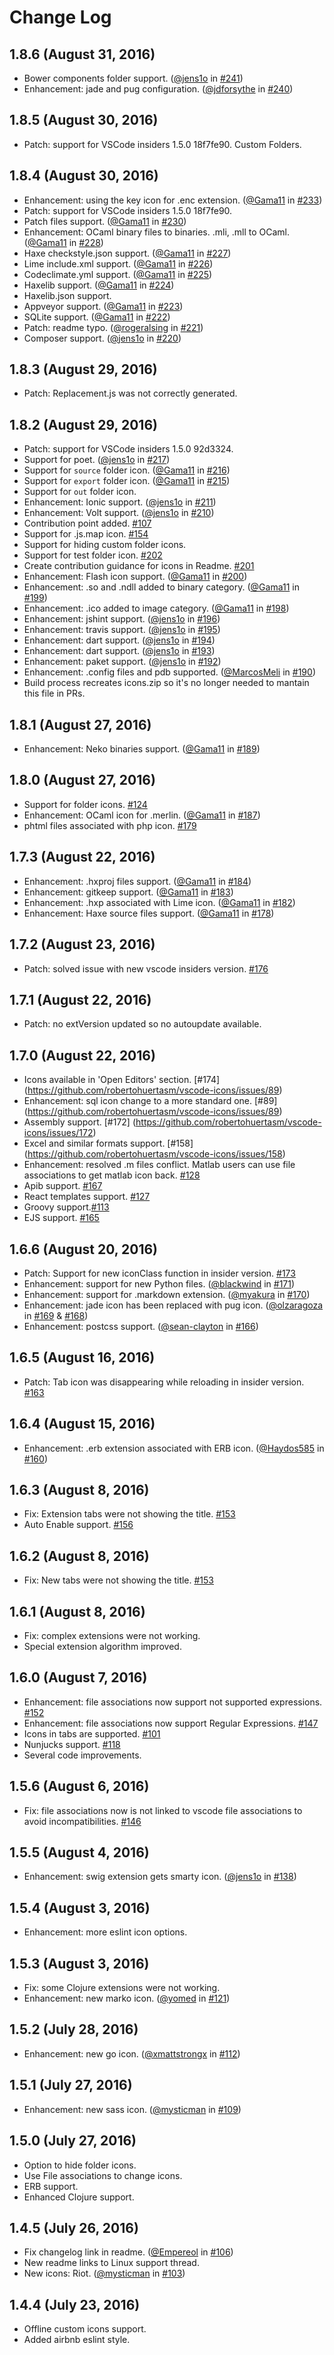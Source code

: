 # Change Log

## 1.8.6 (August 31, 2016)
  - Bower components folder support. ([@jens1o](https://github.com/jens1o) in [#241](https://github.com/robertohuertasm/vscode-icons/pull/241))
  - Enhancement: jade and pug configuration. ([@jdforsythe](https://github.com/jdforsythe) in [#240](https://github.com/robertohuertasm/vscode-icons/pull/240))

## 1.8.5 (August 30, 2016)
  - Patch: support for VSCode insiders 1.5.0 18f7fe90. Custom Folders.
  
## 1.8.4 (August 30, 2016)
  - Enhancement: using the key icon for .enc extension. ([@Gama11](https://github.com/Gama11) in [#233](https://github.com/robertohuertasm/vscode-icons/pull/233))
  - Patch: support for VSCode insiders 1.5.0 18f7fe90.
  - Patch files support. ([@Gama11](https://github.com/Gama11) in [#230](https://github.com/robertohuertasm/vscode-icons/pull/230))
  - Enhancement: OCaml binary files to binaries. .mli, .mll to OCaml. ([@Gama11](https://github.com/Gama11) in [#228](https://github.com/robertohuertasm/vscode-icons/pull/228))
  - Haxe checkstyle.json support. ([@Gama11](https://github.com/Gama11) in [#227](https://github.com/robertohuertasm/vscode-icons/pull/227))
  - Lime include.xml support. ([@Gama11](https://github.com/Gama11) in [#226](https://github.com/robertohuertasm/vscode-icons/pull/226))
  - Codeclimate.yml support. ([@Gama11](https://github.com/Gama11) in [#225](https://github.com/robertohuertasm/vscode-icons/pull/225))
  - Haxelib support. ([@Gama11](https://github.com/Gama11) in [#224](https://github.com/robertohuertasm/vscode-icons/pull/224))
  - Haxelib.json support.
  - Appveyor support. ([@Gama11](https://github.com/Gama11) in [#223](https://github.com/robertohuertasm/vscode-icons/pull/223))
  - SQLite support. ([@Gama11](https://github.com/Gama11) in [#222](https://github.com/robertohuertasm/vscode-icons/pull/222))
  - Patch: readme typo. ([@rogeralsing](https://github.com/rogeralsing) in [#221](https://github.com/robertohuertasm/vscode-icons/pull/221))
  - Composer support. ([@jens1o](https://github.com/jens1o) in [#220](https://github.com/robertohuertasm/vscode-icons/pull/220))

## 1.8.3 (August 29, 2016)
  - Patch: Replacement.js was not correctly generated.

## 1.8.2 (August 29, 2016)
  - Patch: support for VSCode insiders 1.5.0 92d3324.
  - Support for poet. ([@jens1o](https://github.com/jens1o) in [#217](https://github.com/robertohuertasm/vscode-icons/pull/217))
  - Support for `source` folder icon. ([@Gama11](https://github.com/Gama11) in [#216](https://github.com/robertohuertasm/vscode-icons/pull/216))
  - Support for `export` folder icon. ([@Gama11](https://github.com/Gama11) in [#215](https://github.com/robertohuertasm/vscode-icons/pull/215))
  - Support for `out` folder icon.
  - Enhancement: Ionic support. ([@jens1o](https://github.com/jens1o) in [#211](https://github.com/robertohuertasm/vscode-icons/pull/211))
  - Enhancement: Volt support. ([@jens1o](https://github.com/jens1o) in [#210](https://github.com/robertohuertasm/vscode-icons/pull/210))
  - Contribution point added. [#107](https://github.com/robertohuertasm/vscode-icons/issues/107)
  - Support for .js.map icon. [#154](https://github.com/robertohuertasm/vscode-icons/issues/154)
  - Support for hiding custom folder icons.
  - Support for test folder icon. [#202](https://github.com/robertohuertasm/vscode-icons/issues/202)
  - Create contribution guidance for icons in Readme. [#201](https://github.com/robertohuertasm/vscode-icons/issues/201)
  - Enhancement: Flash icon support. ([@Gama11](https://github.com/Gama11) in [#200](https://github.com/robertohuertasm/vscode-icons/pull/200))
  - Enhancement: .so and .ndll added to binary category. ([@Gama11](https://github.com/Gama11) in [#199](https://github.com/robertohuertasm/vscode-icons/pull/199))
  - Enhancement: .ico added to image category. ([@Gama11](https://github.com/Gama11) in [#198](https://github.com/robertohuertasm/vscode-icons/pull/198))
  - Enhancement: jshint support. ([@jens1o](https://github.com/jens1o) in [#196](https://github.com/robertohuertasm/vscode-icons/pull/196))
  - Enhancement: travis support. ([@jens1o](https://github.com/jens1o) in [#195](https://github.com/robertohuertasm/vscode-icons/pull/195))
  - Enhancement: dart support. ([@jens1o](https://github.com/jens1o) in [#194](https://github.com/robertohuertasm/vscode-icons/pull/194))
  - Enhancement: dart support. ([@jens1o](https://github.com/jens1o) in [#193](https://github.com/robertohuertasm/vscode-icons/pull/193))
  - Enhancement: paket support. ([@jens1o](https://github.com/jens1o) in [#192](https://github.com/robertohuertasm/vscode-icons/pull/192))
  - Enhancement: .config files and pdb supported. ([@MarcosMeli](https://github.com/MarcosMeli) in [#190](https://github.com/robertohuertasm/vscode-icons/pull/190))
  - Build process recreates icons.zip so it's no longer needed to mantain this file in PRs.

## 1.8.1 (August 27, 2016)
  - Enhancement: Neko binaries support. ([@Gama11](https://github.com/Gama11) in [#189](https://github.com/robertohuertasm/vscode-icons/pull/189))

## 1.8.0 (August 27, 2016)
  - Support for folder icons. [#124](https://github.com/robertohuertasm/vscode-icons/issues/124)
  - Enhancement: OCaml icon for .merlin. ([@Gama11](https://github.com/Gama11) in [#187](https://github.com/robertohuertasm/vscode-icons/pull/187))
  - phtml files associated with php icon. [#179](https://github.com/robertohuertasm/vscode-icons/issues/179)

## 1.7.3 (August 22, 2016)
  - Enhancement: .hxproj files support. ([@Gama11](https://github.com/Gama11) in [#184](https://github.com/robertohuertasm/vscode-icons/pull/184))
  - Enhancement: gitkeep support. ([@Gama11](https://github.com/Gama11) in [#183](https://github.com/robertohuertasm/vscode-icons/pull/183))
  - Enhancement: .hxp associated with Lime icon. ([@Gama11](https://github.com/Gama11) in [#182](https://github.com/robertohuertasm/vscode-icons/pull/182))
  - Enhancement: Haxe source files support. ([@Gama11](https://github.com/Gama11) in [#178](https://github.com/robertohuertasm/vscode-icons/pull/178))

## 1.7.2 (August 23, 2016)
 - Patch: solved issue with new vscode insiders version. [#176](https://github.com/robertohuertasm/vscode-icons/issues/176)

## 1.7.1 (August 22, 2016)
 - Patch: no extVersion updated so no autoupdate available. 

## 1.7.0 (August 22, 2016)
  - Icons available in 'Open Editors' section. [#174] (https://github.com/robertohuertasm/vscode-icons/issues/89)
  - Enhancement: sql icon change to a more standard one. [#89] (https://github.com/robertohuertasm/vscode-icons/issues/89)
  - Assembly support. [#172] (https://github.com/robertohuertasm/vscode-icons/issues/172)
  - Excel and similar formats support. [#158] (https://github.com/robertohuertasm/vscode-icons/issues/158)
  - Enhancement: resolved .m files conflict. Matlab users can use file associations to get matlab icon back. [#128](https://github.com/robertohuertasm/vscode-icons/issues/128)
  - Apib support. [#167](https://github.com/robertohuertasm/vscode-icons/issues/167)
  - React templates support. [#127](https://github.com/robertohuertasm/vscode-icons/issues/127)
  - Groovy support.[#113](https://github.com/robertohuertasm/vscode-icons/issues/113)
  - EJS support. [#165](https://github.com/robertohuertasm/vscode-icons/issues/165)


## 1.6.6 (August 20, 2016) 
 - Patch: Support for new iconClass function in insider version. [#173](https://github.com/robertohuertasm/vscode-icons/issues/173)
 - Enhancement: support for new Python files. ([@blackwind](https://github.com/blackwind) in [#171](https://github.com/robertohuertasm/vscode-icons/pull/171))
 - Enhancement: support for .markdown extension. ([@myakura](https://github.com/myakura) in [#170](https://github.com/robertohuertasm/vscode-icons/pull/170))
 - Enhancement: jade icon has been replaced with pug icon. ([@olzaragoza](https://github.com/olzaragoza) in [#169](https://github.com/robertohuertasm/vscode-icons/pull/169) & [#168](https://github.com/robertohuertasm/vscode-icons/issues/168))
 - Enhancement: postcss support. ([@sean-clayton](https://github.com/sean-clayton) in [#166](https://github.com/robertohuertasm/vscode-icons/pull/166))

## 1.6.5 (August 16, 2016) 
 - Patch: Tab icon was disappearing while reloading in insider version. [#163](https://github.com/robertohuertasm/vscode-icons/issues/163)

## 1.6.4 (August 15, 2016) 
 - Enhancement: .erb extension associated with ERB icon. ([@Haydos585](https://github.com/Haydos585) in [#160](https://github.com/robertohuertasm/vscode-icons/pull/160))

## 1.6.3 (August 8, 2016) 
 - Fix: Extension tabs were not showing the title. [#153](https://github.com/robertohuertasm/vscode-icons/issues/153)
 - Auto Enable support. [#156](https://github.com/robertohuertasm/vscode-icons/issues/156)

## 1.6.2 (August 8, 2016) 
 - Fix: New tabs were not showing the title. [#153](https://github.com/robertohuertasm/vscode-icons/issues/153)

## 1.6.1 (August 8, 2016) 
 - Fix: complex extensions were not working.
 - Special extension algorithm improved.

## 1.6.0 (August 7, 2016) 
 - Enhancement: file associations now support not supported expressions. [#152](https://github.com/robertohuertasm/vscode-icons/issues/152)
 - Enhancement: file associations now support Regular Expressions. [#147](https://github.com/robertohuertasm/vscode-icons/issues/147)
 - Icons in tabs are supported. [#101](https://github.com/robertohuertasm/vscode-icons/issues/101)
 - Nunjucks support. [#118](https://github.com/robertohuertasm/vscode-icons/issues/118)
 - Several code improvements.

## 1.5.6 (August 6, 2016) 
 - Fix: file associations now is not linked to vscode file associations to avoid incompatibilities. [#146](https://github.com/robertohuertasm/vscode-icons/issues/146)

## 1.5.5 (August 4, 2016) 
 - Enhancement: swig extension gets smarty icon. ([@jens1o](https://github.com/jens1o) in [#138](https://github.com/robertohuertasm/vscode-icons/pull/138))

## 1.5.4 (August 3, 2016)
  - Enhancement: more eslint icon options.

## 1.5.3 (August 3, 2016) 
 - Fix: some Clojure extensions were not working.
 - Enhancement: new marko icon. ([@yomed](https://github.com/yomed) in [#121](https://github.com/robertohuertasm/vscode-icons/pull/121))

## 1.5.2 (July 28, 2016)
- Enhancement: new go icon. ([@xmattstrongx](https://github.com/xmattstrongx) in [#112](https://github.com/robertohuertasm/vscode-icons/pull/112))

## 1.5.1 (July 27, 2016)
- Enhancement: new sass icon. ([@mysticman](https://github.com/mysticman) in [#109](https://github.com/robertohuertasm/vscode-icons/pull/109))

## 1.5.0 (July 27, 2016)
- Option to hide folder icons.
- Use File associations to change icons.
- ERB support.
- Enhanced Clojure support.

## 1.4.5 (July 26, 2016)
- Fix changelog link in readme. ([@Empereol](https://github.com/Empereol) in [#106](https://github.com/robertohuertasm/vscode-icons/pull/106))
- New readme links to Linux support thread.
- New icons: Riot. ([@mysticman](https://github.com/mysticman) in [#103](https://github.com/robertohuertasm/vscode-icons/pull/103))

## 1.4.4 (July 23, 2016)
- Offline custom icons support.
- Added airbnb eslint style.
